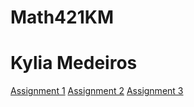 # Math421KM
# Kylia Medeiros

[Assignment 1](Assignment1_StatsR.html)
[Assignment 2](assignment2R.html)
[Assignment 3](assignment3Rk.html)
